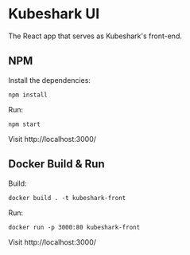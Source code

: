 # Kubeshark UI

The React app that serves as Kubeshark's front-end.

## NPM

Install the dependencies:

```shell
npm install
```

Run:

```shell
npm start
```

Visit http://localhost:3000/

## Docker Build & Run

Build:

```shell
docker build . -t kubeshark-front
```

Run:

```shell
docker run -p 3000:80 kubeshark-front
```

Visit http://localhost:3000/
